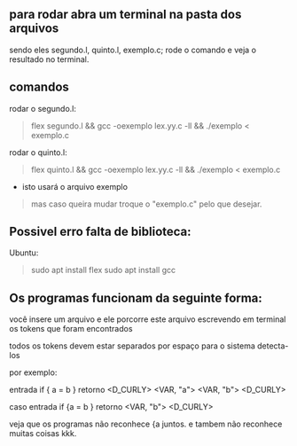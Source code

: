 ## para rodar abra um terminal na pasta dos arquivos
sendo eles segundo.l, quinto.l, exemplo.c; rode o comando e veja o resultado no terminal.

## comandos
rodar o segundo.l:
> flex segundo.l && gcc -oexemplo lex.yy.c -ll && ./exemplo < exemplo.c

rodar o quinto.l:
> flex quinto.l && gcc -oexemplo lex.yy.c -ll && ./exemplo < exemplo.c

- isto usará o arquivo exemplo
> mas caso queira mudar troque o "exemplo.c" pelo que desejar.

## Possivel erro falta de biblioteca:
Ubuntu:
> sudo apt install flex
> sudo apt install gcc

## Os programas funcionam da seguinte forma:

você insere um arquivo e ele porcorre este arquivo escrevendo em terminal os tokens que foram encontrados

todos os tokens devem estar separados por espaço para o sistema detecta-los

por exemplo: 

entrada if { a = b }
retorno <IF> <D_CURLY> <VAR, "a"> <ATR> <VAR, "b"> <D_CURLY>

caso entrada if {a = b }
retorno <IF> <ATR> <VAR, "b"> <D_CURLY>

veja que os programas não reconhece {a juntos.
e tambem não reconhece muitas coisas kkk.


